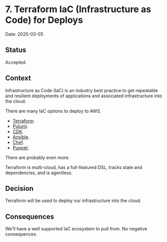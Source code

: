 # 7. Terraform IaC (Infrastructure as Code) for Deploys

Date: 2025-03-05

## Status

Accepted.

## Context

Infrastructure as Code (IaC) is an industry best practice to get repeatable and resilient deployments of applications
and associated infrastructure into the cloud.

There are many IaC options to deploy to AWS.

- [Terraform](https://www.terraform.io).
- [Pulumi](https://www.pulumi.com).
- [CDK](https://aws.amazon.com/cdk/).
- [Ansible](https://www.ansible.com).
- [Chef](https://www.chef.io).
- [Puppet](https://www.puppet.com).

There are probably even more.

Terraform is multi-cloud, has a full-featured DSL, tracks state and dependencies, and is agentless.

## Decision

Terraform will be used to deploy our infrastructure into the cloud.

## Consequences

We'll have a well supported IaC ecosystem to pull from.  No negative consequences.
